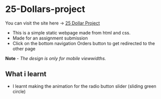 # 25-Dollars-project

You can visit the site here -> [25 Dollar Project](https://mayank-jain-1.github.io/25-Dollars-project/)

- This is a simple static webpage made from html and css.
- Made for an assignment submission
- Click on the bottom navigation Orders button to get redirected to the other page

**Note** -  *The design is only for mobile viewwidths.* 

## What i learnt
- I learnt making the animation for the radio button slider (sliding green circle)

